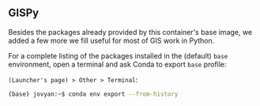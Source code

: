 ## GISPy

Besides the packages already provided by this container's base image,
we added a few more we fill useful for most of GIS work in Python.

For a complete listing of the packages installed in the (default) `base`
environment, open a terminal and ask Conda to export `base` profile:

`(Launcher's page) > Other > Terminal`:
```bash
(base) jovyan:~$ conda env export --from-history
```
